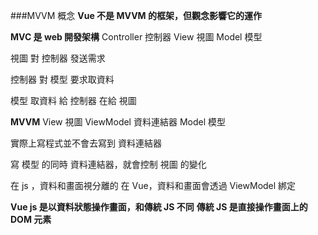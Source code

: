 ###MVVM 概念
**Vue 不是 MVVM 的框架，但觀念影響它的運作**

**MVC 是 web 開發架構**
Controller 控制器
View 視圖
Model 模型


視圖 對 控制器 發送需求

控制器 對 模型 要求取資料

模型 取資料 給 控制器 在給 視圖

**MVVM**
View 視圖
ViewModel 資料連結器
Model 模型

實際上寫程式並不會去寫到 資料連結器

寫 模型 的同時 資料連結器，就會控制 視圖 的變化

在 js ，資料和畫面視分離的
在 Vue，資料和畫面會透過 ViewModel 綁定


**Vue js 是以資料狀態操作畫面，和傳統 JS 不同**
**傳統 JS 是直接操作畫面上的 DOM 元素**